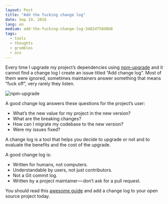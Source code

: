 ```yaml
---
layout: Post
title: "Add the fucking change log"
date: Sep 19, 2016
lang: en
medium: add-the-fucking-change-log-3d82d758d8b0
tags:
  - tools
  - thoughts
  - grumbles
  - oss
---
```


Every time I upgrade my project’s dependencies using [npm-upgrade](https://github.com/th0r/npm-upgrade) and it cannot find a change log I create an issue titled “Add change log”. Most of them were ignored, sometimes maintainers answer something that means “fuck off”, very rarely they listen.

![npm-upgrade](/images/npm-upgrade.png)

A good change log answers these questions for the project’s user:

* What’s the new value for my project in the new version?
* What are the breaking changes?
* How can I migrate my codebase to the new version?
* Were my issues fixed?

A change log is a tool that helps you decide to upgrade or not and to evaluate the benefits and the cost of the upgrade.

A good change log is:

* Written for humans, not computers.
* Understandable by users, not just contributors.
* Not a Git commit log.
* Written by a project maintainer — don’t ask for a pull request.

You should read this [awesome guide](http://keepachangelog.com/) and add a change log to your open source project today.
